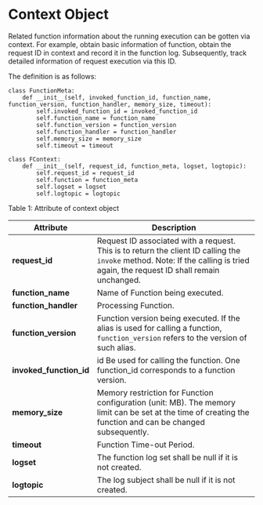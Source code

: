 # Context Object 

Related function information about the running execution can be gotten via context. For example, obtain basic information of function, obtain the request ID in context and record it in the function log. Subsequently, track detailed information of request execution via this ID.

 The definition is as follows:

```
class FunctionMeta:
    def __init__(self, invoked_function_id, function_name, function_version, function_handler, memory_size, timeout):
        self.invoked_function_id = invoked_function_id
        self.function_name = function_name
        self.function_version = function_version
        self.function_handler = function_handler
        self.memory_size = memory_size
        self.timeout = timeout

class FContext:
    def __init__(self, request_id, function_meta, logset, logtopic):
        self.request_id = request_id
        self.function = function_meta
        self.logset = logset
        self.logtopic = logtopic
```



Table 1: Attribute of context object

| Attribute                    | Description                                                         |
| ----------------------- | ------------------------------------------------------------ |
| **request_id**          | Request ID associated with a request. This is to return the client ID calling the `invoke` method.   Note: If the calling is tried again, the request ID shall remain unchanged. |
| **function_name**       | Name of Function being executed.                               |
| **function_handler**    | Processing Function.                                                     |
| **function_version**    | Function version being executed. If the alias is used for calling a function, `function_version` refers to the version of such alias. |
| **invoked_function_id** | id Be used for calling the function. One function_id corresponds to a function version.       |
| **memory_size**         | Memory restriction for Function configuration (unit: MB). The memory limit can be set at the time of creating the function and can be changed subsequently. |
| **timeout**             | Function Time-out Period.                                               |
| **logset**              | The function log set shall be null if it is not created.                                   |
| **logtopic**            | The log subject shall be null if it is not created.                                     |

 

